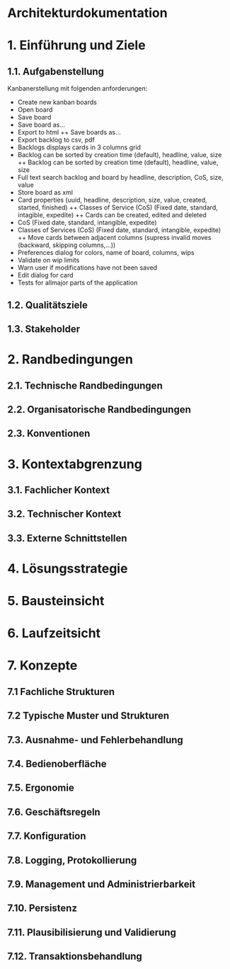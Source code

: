 ﻿# Architekturdokumentation

# 1. Einführung und Ziele

## 1.1. Aufgabenstellung
Kanbanerstellung mit folgenden anforderungen:
+ Create new kanban boards
+ Open board
+ Save board
+ Save board as…
+ Export to html
++ Save boards as…
+ Export backlog to csv, pdf
+ Backlogs displays cards in 3 columns grid 
+ Backlog can be sorted by creation time (default), headline, value, size
++ Backlog can be sorted by creation time (default), headline, value, size
+ Full text search backlog and board by headline, description, CoS, size, value
+ Store board as xml
+ Card properties (uuid, headline, description, size, value, created, started, finished)
++ Classes of Service (CoS) (Fixed date, standard, intagible, expedite) 
++ Cards can be created, edited and deleted
+ CoS (Fixed date, standard, intangible, expedite)
+ Classes of Services (CoS) (Fixed date, standard, intangible, expedite) 
++ Move cards between adjacent columns (supress invalid moves (backward, skipping columns,...))
+ Preferences dialog for colors, name of board, columns, wips
+ Validate on wip limits
+ Warn user if modifications have not been saved
+ Edit dialog for card
+ Tests for allmajor parts of the application
## 1.2. Qualitätsziele
## 1.3. Stakeholder


# 2. Randbedingungen

## 2.1. Technische Randbedingungen
## 2.2. Organisatorische Randbedingungen
## 2.3. Konventionen

# 3. Kontextabgrenzung

## 3.1. Fachlicher Kontext
## 3.2. Technischer Kontext
## 3.3. Externe Schnittstellen

# 4. Lösungsstrategie

# 5. Bausteinsicht

# 6. Laufzeitsicht

# 7. Konzepte
## 7.1 Fachliche Strukturen
## 7.2 Typische Muster und Strukturen
## 7.3. Ausnahme- und Fehlerbehandlung
## 7.4. Bedienoberfläche
## 7.5. Ergonomie
## 7.6. Geschäftsregeln
## 7.7. Konfiguration
## 7.8. Logging, Protokollierung
## 7.9. Management und Administrierbarkeit
## 7.10. Persistenz
## 7.11. Plausibilisierung und Validierung
## 7.12. Transaktionsbehandlung